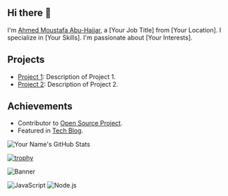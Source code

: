 ## Hi there 👋

I'm [Ahmed Moustafa Abu-Hajjar](https://github.com/your-username), a [Your Job Title] from [Your Location]. I specialize in [Your Skills]. I'm passionate about [Your Interests].

## Projects

- [Project 1](https://github.com/your-username/project1): Description of Project 1.
- [Project 2](https://github.com/your-username/project2): Description of Project 2.

## Achievements

- Contributor to [Open Source Project](https://github.com/organization/project).
- Featured in [Tech Blog](https://techblog.com/your-article).

![Your Name's GitHub Stats](https://github-readme-stats.vercel.app/api?username=your-username&show_icons=true&hide_title=true&hide=prs&count_private=true&include_all_commits=true&hide_border=true&theme=dark)

[![trophy](https://github-profile-trophy.vercel.app/?username=your-username)](https://github.com/your-username/github-profile-trophy)

![Banner](https://path-to-your-banner-image.com/banner.png)

![JavaScript](https://img.shields.io/badge/-JavaScript-F7DF1E?logo=javascript&logoColor=000000)
![Node.js](https://img.shields.io/badge/-Node.js-339933?logo=node.js&logoColor=ffffff)

